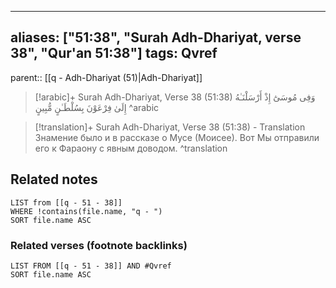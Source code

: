 
---
aliases: ["51:38", "Surah Adh-Dhariyat, verse 38", "Qur'an 51:38"]
tags: Qvref
---

parent:: [[q - Adh-Dhariyat (51)|Adh-Dhariyat]]

> [!arabic]+ Surah Adh-Dhariyat, Verse 38 (51:38)
> <span class="quran-arabic">وَفِى مُوسَىٰٓ إِذْ أَرْسَلْنَـٰهُ إِلَىٰ فِرْعَوْنَ بِسُلْطَـٰنٍ مُّبِينٍ</span>
^arabic

> [!translation]+ Surah Adh-Dhariyat, Verse 38 (51:38) - Translation
> Знамение было и в рассказе о Мусе (Моисее). Вот Мы отправили его к Фараону с явным доводом.
^translation



## Related notes
```dataview
LIST from [[q - 51 - 38]]
WHERE !contains(file.name, "q - ")
SORT file.name ASC
```

### Related verses (footnote backlinks)
```dataview
LIST FROM [[q - 51 - 38]] AND #Qvref
SORT file.name ASC
```

